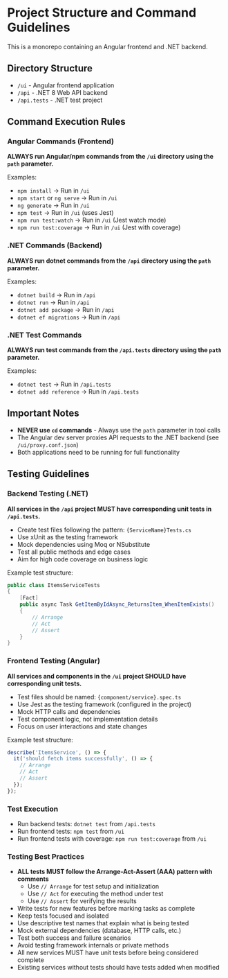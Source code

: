 # Project Structure and Command Guidelines

This is a monorepo containing an Angular frontend and .NET backend.

## Directory Structure

- `/ui` - Angular frontend application
- `/api` - .NET 8 Web API backend
- `/api.tests` - .NET test project

## Command Execution Rules

### Angular Commands (Frontend)
**ALWAYS run Angular/npm commands from the `/ui` directory using the `path` parameter.**

Examples:
- `npm install` → Run in `/ui`
- `npm start` or `ng serve` → Run in `/ui`
- `ng generate` → Run in `/ui`
- `npm test` → Run in `/ui` (uses Jest)
- `npm run test:watch` → Run in `/ui` (Jest watch mode)
- `npm run test:coverage` → Run in `/ui` (Jest with coverage)

### .NET Commands (Backend)
**ALWAYS run dotnet commands from the `/api` directory using the `path` parameter.**

Examples:
- `dotnet build` → Run in `/api`
- `dotnet run` → Run in `/api`
- `dotnet add package` → Run in `/api`
- `dotnet ef migrations` → Run in `/api`

### .NET Test Commands
**ALWAYS run test commands from the `/api.tests` directory using the `path` parameter.**

Examples:
- `dotnet test` → Run in `/api.tests`
- `dotnet add reference` → Run in `/api.tests`

## Important Notes

- **NEVER use `cd` commands** - Always use the `path` parameter in tool calls
- The Angular dev server proxies API requests to the .NET backend (see `/ui/proxy.conf.json`)
- Both applications need to be running for full functionality


## Testing Guidelines

### Backend Testing (.NET)
**All services in the `/api` project MUST have corresponding unit tests in `/api.tests`.**

- Create test files following the pattern: `{ServiceName}Tests.cs`
- Use xUnit as the testing framework
- Mock dependencies using Moq or NSubstitute
- Test all public methods and edge cases
- Aim for high code coverage on business logic

Example test structure:
```csharp
public class ItemsServiceTests
{
    [Fact]
    public async Task GetItemByIdAsync_ReturnsItem_WhenItemExists()
    {
        // Arrange
        // Act
        // Assert
    }
}
```

### Frontend Testing (Angular)
**All services and components in the `/ui` project SHOULD have corresponding unit tests.**

- Test files should be named: `{component/service}.spec.ts`
- Use Jest as the testing framework (configured in the project)
- Mock HTTP calls and dependencies
- Test component logic, not implementation details
- Focus on user interactions and state changes

Example test structure:
```typescript
describe('ItemsService', () => {
  it('should fetch items successfully', () => {
    // Arrange
    // Act
    // Assert
  });
});
```

### Test Execution
- Run backend tests: `dotnet test` from `/api.tests`
- Run frontend tests: `npm test` from `/ui`
- Run frontend tests with coverage: `npm run test:coverage` from `/ui`

### Testing Best Practices
- **ALL tests MUST follow the Arrange-Act-Assert (AAA) pattern with comments**
  - Use `// Arrange` for test setup and initialization
  - Use `// Act` for executing the method under test
  - Use `// Assert` for verifying the results
- Write tests for new features before marking tasks as complete
- Keep tests focused and isolated
- Use descriptive test names that explain what is being tested
- Mock external dependencies (database, HTTP calls, etc.)
- Test both success and failure scenarios
- Avoid testing framework internals or private methods
- All new services MUST have unit tests before being considered complete
- Existing services without tests should have tests added when modified
